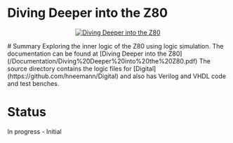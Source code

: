 # Diving Deeper into the Z80
<p align="center">
  <a href="/Documentation/Diving Deeper into the Z80">
    <img src="/Documentation/Resources/Diving Deeper into the Z80.pdf" alt="Diving Deeper into the Z80"/>
  </a>
</p>
# Summary 
Exploring the inner logic of the Z80 using logic simulation. 
The documentation can be found at [Diving Deeper into the Z80](/Documentation/Diving%20Deeper%20into%20the%20Z80.pdf) 
The source directory contains the logic files for [Digital](https://github.com/hneemann/Digital) and also has Verilog and VHDL code and test benches.

# Status 
In progress - Initial 
